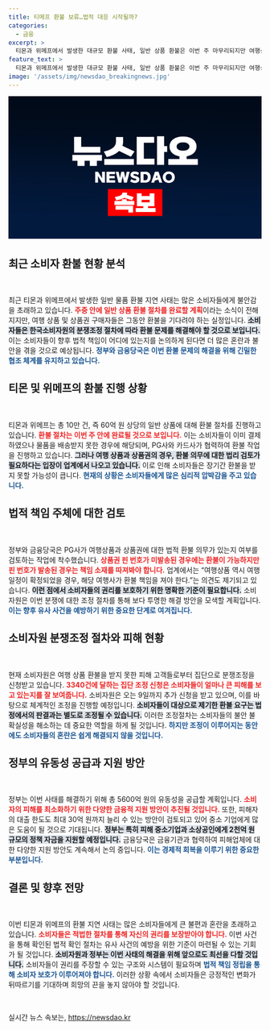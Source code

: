 ```yaml
---
title: 티메프 환불 보류…법적 대응 시작될까?
categories:
  - 금융
excerpt: >
  티몬과 위메프에서 발생한 대규모 환불 사태, 일반 상품 환불은 이번 주 마무리되지만 여행상품과 상품권 구매자들은 한국소비자원의 분쟁조정 절차를 기다려야 한다. 법리 검토 중인 PG사 환불 의무, 그 끝은 어디일까? 소비자들의 혼란이 계속되고 있다.
feature_text: >
  티몬과 위메프에서 발생한 대규모 환불 사태, 일반 상품 환불은 이번 주 마무리되지만 여행상품과 상품권 구매자들은 한국소비자원의 분쟁조정 절차를 기다려야 한다. 법리 검토 중인 PG사 환불 의무, 그 끝은 어디일까? 소비자들의 혼란이 계속되고 있다.
image: '/assets/img/newsdao_breakingnews.jpg'
---
```


<p><img src="/assets/img/newsdao_breakingnews.jpg" alt="firstkoreanews 속보" /></p>

<h2 data-ke-size="size26">최근 소비자 환불 현황 분석</h2>

<p data-ke-size="size16">&nbsp;</p>

<p>최근 티몬과 위메프에서 발생한 일반 물품 환불 지연 사태는 많은 소비자들에게 불안감을 초래하고 있습니다. <b><span style="color: #ee2323;">주중 안에 일반 상품 환불 절차를 완료할 계획</span></b>이라는 소식이 전해지지만, 여행 상품 및 상품권 구매자들은 그동안 환불을 기다려야 하는 실정입니다. <b><span style="background-color: #21538527;">소비자들은 한국소비자원의 분쟁조정 절차에 따라 환불 문제를 해결해야 할 것으로 보입니다.</span></b> 이는 소비자들이 향후 법적 책임이 어디에 있는지를 논의하게 된다면 더 많은 혼란과 불안을 겪을 것으로 예상됩니다. <b><span style="color: #1a5490;">정부와 금융당국은 이번 환불 문제의 해결을 위해 긴밀한 협조 체계를 유지하고 있습니다.</span></b></p>

<h2 data-ke-size="size26">티몬 및 위메프의 환불 진행 상황</h2>

<p data-ke-size="size16">&nbsp;</p>

<p>티몬과 위메프는 총 10만 건, 즉 60억 원 상당의 일반 상품에 대해 환불 절차를 진행하고 있습니다. <b><span style="color: #ee2323;">환불 절차는 이번 주 안에 완료될 것으로 보입니다.</span></b> 이는 소비자들이 이미 결제하였으나 물품을 배송받지 못한 경우에 해당되며, PG사와 카드사가 협력하여 환불 작업을 진행하고 있습니다. <b><span style="background-color: #21538527;">그러나 여행 상품과 상품권의 경우, 환불 의무에 대한 법리 검토가 필요하다는 입장이 업계에서 나오고 있습니다.</span></b> 이로 인해 소비자들은 장기간 환불을 받지 못할 가능성이 큽니다. <b><span style="color: #1a5490;">현재의 상황은 소비자들에게 많은 심리적 압박감을 주고 있습니다.</span></b></p>

<h2 data-ke-size="size26">법적 책임 주체에 대한 검토</h2>

<p data-ke-size="size16">&nbsp;</p>

<p>정부와 금융당국은 PG사가 여행상품과 상품권에 대한 법적 환불 의무가 있는지 여부를 검토하는 작업에 착수했습니다. <b><span style="color: #ee2323;">상품권 핀 번호가 미발송된 경우에는 환불이 가능하지만 핀 번호가 발송된 경우는 책임 소재를 따져봐야 합니다.</span></b> 업계에서는 “여행상품 역시 여행 일정이 확정되었을 경우, 해당 여행사가 환불 책임을 져야 한다.”는 의견도 제기되고 있습니다. <b><span style="background-color: #21538527;">이런 점에서 소비자들의 권리를 보호하기 위한 명확한 기준이 필요합니다.</span></b> 소비자원은 이번 분쟁에 대한 조정 절차를 통해 보다 투명한 해결 방안을 모색할 계획입니다. <b><span style="color: #1a5490;">이는 향후 유사 사건을 예방하기 위한 중요한 단계로 여겨집니다.</span></b></p>

<h2 data-ke-size="size26">소비자원 분쟁조정 절차와 피해 현황</h2>

<p data-ke-size="size16">&nbsp;</p>

<p>현재 소비자원은 여행 상품 환불을 받지 못한 피해 고객들로부터 집단으로 분쟁조정을 신청받고 있습니다. <b><span style="color: #ee2323;">3340건에 달하는 집단 조정 신청은 소비자들이 얼마나 큰 피해를 보고 있는지를 잘 보여줍니다.</span></b> 소비자원은 오는 9일까지 추가 신청을 받고 있으며, 이를 바탕으로 체계적인 조정을 진행할 예정입니다. <b><span style="background-color: #21538527;">소비자들이 대상으로 제기한 환불 요구는 법정에서의 판결과는 별도로 조정될 수 있습니다.</span></b> 이러한 조정절차는 소비자들의 불안 불확실성을 해소하는 데 중요한 역할을 하게 될 것입니다. <b><span style="color: #1a5490;">하지만 조정이 이루어지는 동안에도 소비자들의 혼란은 쉽게 해결되지 않을 것입니다.</span></b></p>

<h2 data-ke-size="size26">정부의 유동성 공급과 지원 방안</h2>

<p data-ke-size="size16">&nbsp;</p>

<p>정부는 이번 사태를 해결하기 위해 총 5600억 원의 유동성을 공급할 계획입니다. <b><span style="color: #ee2323;">소비자의 피해를 최소화하기 위한 다양한 금융적 지원 방안이 추진될 것입니다.</span></b> 또한, 피해자의 대출 한도도 최대 30억 원까지 늘리 수 있는 방안이 검토되고 있어 중소 기업에게 많은 도움이 될 것으로 기대됩니다. <b><span style="background-color: #21538527;">정부는 특히 피해 중소기업과 소상공인에게 2천억 원 규모의 정책 자금을 지원할 예정입니다.</span></b> 금융당국은 금융기관과 협력하여 피해업체에 대한 다양한 지원 방안도 계속해서 논의 중입니다. <b><span style="color: #1a5490;">이는 경제적 회복을 이루기 위한 중요한 부분입니다.</span></b></p>

<h2 data-ke-size="size26">결론 및 향후 전망</h2>

<p data-ke-size="size16">&nbsp;</p>

<p>이번 티몬과 위메프의 환불 지연 사태는 많은 소비자들에게 큰 불편과 혼란을 초래하고 있습니다. <b><span style="color: #ee2323;">소비자들은 적법한 절차를 통해 자신의 권리를 보장받아야 합니다.</span></b> 이번 사건을 통해 확인된 법적 확인 절차는 유사 사건의 예방을 위한 기준이 마련될 수 있는 기회가 될 것입니다. <b><span style="background-color: #21538527;">소비자원과 정부는 이번 사태의 해결을 위해 앞으로도 최선을 다할 것입니다.</span></b> 소비자들이 권리를 주장할 수 있는 구조와 시스템이 필요하며 <b><span style="color: #1a5490;">법적 책임 정립을 통해 소비자 보호가 이루어져야 합니다.</span></b> 이러한 상황 속에서 소비자들은 긍정적인 변화가 뒤따르기를 기대하며 희망의 끈을 놓지 않아야 할 것입니다.</p>

<p data-ke-size="size16">&nbsp;</p>
실시간 뉴스 속보는, <a href="https://newsdao.kr" rel="dofollow">https://newsdao.kr</a>


